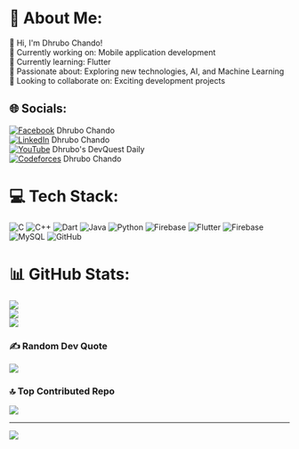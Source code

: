 # 💫 About Me:
👋 Hi, I'm Dhrubo Chando!<br>
📱 Currently working on: Mobile application development<br>
🌱 Currently learning: Flutter<br>
🤖 Passionate about: Exploring new technologies, AI, and Machine Learning<br>
🤝 Looking to collaborate on: Exciting development projects<br>


## 🌐 Socials:
[![Facebook](https://img.shields.io/badge/Facebook-%231877F2.svg?logo=Facebook&logoColor=white)](https://www.facebook.com/dhrubo.chando) Dhrubo Chando<br>
[![LinkedIn](https://img.shields.io/badge/LinkedIn-%230077B5.svg?logo=linkedin&logoColor=white)](https://www.linkedin.com/in/dhrubo-chando-027899339/) Dhrubo Chando<br>
[![YouTube](https://img.shields.io/badge/YouTube-%23FF0000.svg?logo=YouTube&logoColor=white)](https://www.youtube.com/channel/UCCrD_iHb1ovJJavGe0KT_5Q) Dhrubo's DevQuest Daily<br>
[![Codeforces](https://img.shields.io/badge/Codeforces-%230A6AC1.svg?logo=Codeforces&logoColor=white)](https://codeforces.com/profile/AnupChandoDhrubo) Dhrubo Chando

 

# 💻 Tech Stack:
![C](https://img.shields.io/badge/c-%2300599C.svg?style=for-the-badge&logo=c&logoColor=white) ![C++](https://img.shields.io/badge/c++-%2300599C.svg?style=for-the-badge&logo=c%2B%2B&logoColor=white) ![Dart](https://img.shields.io/badge/dart-%230175C2.svg?style=for-the-badge&logo=dart&logoColor=white) ![Java](https://img.shields.io/badge/java-%23ED8B00.svg?style=for-the-badge&logo=openjdk&logoColor=white) ![Python](https://img.shields.io/badge/python-3670A0?style=for-the-badge&logo=python&logoColor=ffdd54) ![Firebase](https://img.shields.io/badge/firebase-%23039BE5.svg?style=for-the-badge&logo=firebase) ![Flutter](https://img.shields.io/badge/Flutter-%2302569B.svg?style=for-the-badge&logo=Flutter&logoColor=white) ![Firebase](https://img.shields.io/badge/firebase-a08021?style=for-the-badge&logo=firebase&logoColor=ffcd34) ![MySQL](https://img.shields.io/badge/mysql-4479A1.svg?style=for-the-badge&logo=mysql&logoColor=white) ![GitHub](https://img.shields.io/badge/github-%23121011.svg?style=for-the-badge&logo=github&logoColor=white)
# 📊 GitHub Stats:
![](https://github-readme-stats.vercel.app/api?username=DhruboChando&theme=dark&hide_border=false&include_all_commits=false&count_private=false)<br/>
![](https://github-readme-streak-stats.herokuapp.com/?user=DhruboChando&theme=dark&hide_border=false)<br/>
![](https://github-readme-stats.vercel.app/api/top-langs/?username=DhruboChando&theme=dark&hide_border=false&include_all_commits=false&count_private=false&layout=compact)

### ✍️ Random Dev Quote
![](https://quotes-github-readme.vercel.app/api?type=horizontal&theme=radical)

### 🔝 Top Contributed Repo
![](https://github-contributor-stats.vercel.app/api?username=DhruboChando&limit=5&theme=dark&combine_all_yearly_contributions=true)

---
[![](https://visitcount.itsvg.in/api?id=DhruboChando&icon=0&color=0)](https://visitcount.itsvg.in)

<!-- Proudly created with GPRM ( https://gprm.itsvg.in ) -->
